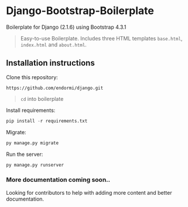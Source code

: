 # Django-Bootstrap-Boilerplate

Boilerplate for Django (2.1.6) using Bootstrap 4.3.1

> Easy-to-use Boilerplate. Includes three HTML templates `base.html`, `index.html` and `about.html`.

## Installation instructions

Clone this repository:

```
https://github.com/endormi/django.git
```

> `cd` into boilerplate

Install requirements:

```python
pip install -r requirements.txt
```

Migrate:

```python
py manage.py migrate
```

Run the server:

```python
py manage.py runserver
```

### More documentation coming soon..

Looking for contributors to help with adding more content and better documentation.
